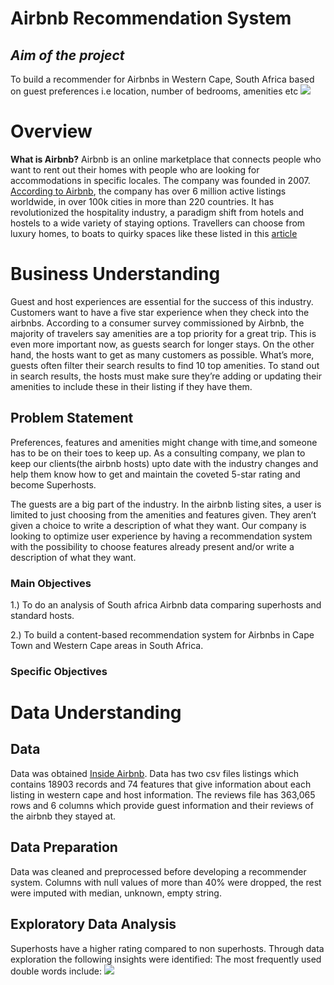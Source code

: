 # **Airbnb Recommendation System**
## *Aim of the project*
To build a recommender for Airbnbs in Western Cape, South Africa based on guest preferences i.e location, number of bedrooms, amenities etc
![](https://th.bing.com/th/id/R.b7026f03d76d7999d642c57bd86051dd?rik=ayFeV62qBnDLFw&riu=http%3a%2f%2flatfusa.com%2fmedia%2fuploads%2f2020%2f12%2f10%2fairbnb-678x381.jpg&ehk=ygq%2b0vwi%2fzEoTYEvWfsJBqmk%2fkR5qvJOeZ21pB3tL2o%3d&risl=&pid=ImgRaw&r=0)
# Overview
**What is Airbnb?**
Airbnb is an online marketplace that connects people who want to rent out their homes with people who are looking for accommodations in specific locales. The company was founded in 2007. <a href = "https://news.airbnb.com/about-us/">According to Airbnb</a>, the company has over 6 million active listings worldwide, in over 100k cities in more than 220 countries. It has revolutionized the hospitality industry, a paradigm shift from hotels and hostels to a wide variety of staying options. Travellers can choose from luxury homes, to boats to quirky spaces like these listed in this <a href = "https://www.dwell.com/article/unique-airbnb-fund-weirdest-home-rentals-e665f737">article</a>
# **Business Understanding**
Guest and host experiences are essential for the success of this industry. Customers want to have a five star experience when they check into the airbnbs. According to a consumer survey commissioned by Airbnb, the majority of travelers say amenities are a top priority for a great trip. This is even more important now, as guests search for longer stays. On the other hand, the hosts want to get as many customers as possible. What’s more, guests often filter their search results to find 10 top amenities. To stand out in search results, the hosts must make sure they’re adding or updating their amenities to include these in their listing if they have them.

## **Problem Statement**
Preferences, features and amenities might change with time,and someone has to be on their toes to keep up. As a consulting company, we plan to keep our clients(the airbnb hosts) upto date with the industry changes and help them know how to get and maintain the coveted 5-star rating and become Superhosts.

The guests are a big part of the industry. In the airbnb listing sites, a user is limited to just choosing from the amenities and features given. They aren’t given a choice to write a description of what they want. Our company is looking to optimize user experience by having  a recommendation system with the possibility to choose features already present and/or write a description of what they want.
 ### Main Objectives
1.) To do an analysis of South africa Airbnb data comparing superhosts and standard hosts.

2.) To build a content-based recommendation system for Airbnbs in Cape Town and Western Cape areas in South Africa. 

### Specific Objectives


# **Data Understanding**
## Data
Data was obtained <a href = "http://insideairbnb.com/get-the-data/">Inside Airbnb</a>. Data has two csv files listings which contains 18903 records and 74 features that give information about each listing in western cape and host information. The reviews file has 363,065 rows and 6 columns which provide guest information and their reviews of the airbnb they stayed at.

## Data Preparation
Data was cleaned and preprocessed before developing a recommender system. Columns with null values of more than 40% were dropped, the rest were imputed with median, unknown, empty string.

## **Exploratory Data Analysis**
Superhosts have a higher rating compared to non superhosts. Through data exploration the following insights were identified:
The most frequently used double words include:
![](https://github.com/Rachael-Osoro/Git-Practice-2/blob/main/images/frequent_words.png)
